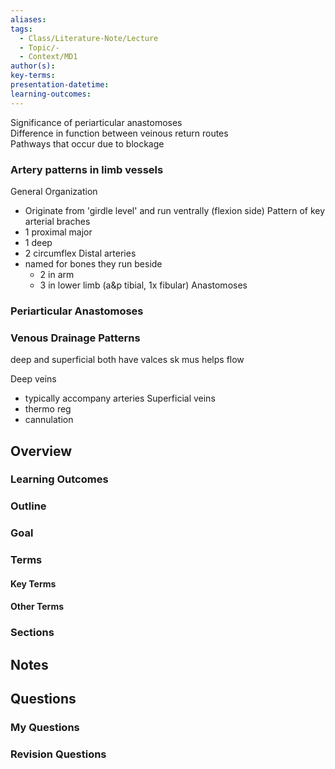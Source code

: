 ```yaml
---
aliases: 
tags:
  - Class/Literature-Note/Lecture
  - Topic/-
  - Context/MD1
author(s): 
key-terms: 
presentation-datetime: 
learning-outcomes:
---
```

Significance of periarticular anastomoses  
Difference in function between veinous return routes  
Pathways that occur due to blockage

### **Artery patterns** in limb vessels  
 
 General Organization
 - Originate from 'girdle level' and run ventrally (flexion side)
 Pattern of key arterial braches
 - 1 proximal major
 - 1 deep
 - 2 circumflex
Distal arteries
- named for bones they run beside
	- 2 in arm
	- 3 in lower limb (a&p tibial, 1x fibular)
Anastomoses

### Periarticular Anastomoses


### Venous Drainage Patterns
deep and superficial 
both have valces
sk mus helps flow

Deep veins
- typically accompany arteries
Superficial veins
- thermo reg
- cannulation
 


## Overview
### Learning Outcomes

### Outline

### Goal

### Terms
#### Key Terms

#### Other Terms

### Sections


## Notes


## Questions

### My Questions
### Revision Questions





